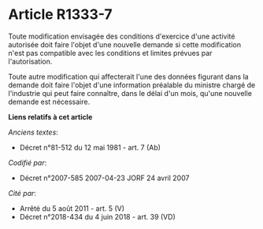 # Article R1333-7

Toute modification envisagée des conditions d'exercice d'une activité autorisée doit faire l'objet d'une nouvelle demande si
cette modification n'est pas compatible avec les conditions et limites prévues par l'autorisation.

Toute autre modification qui affecterait l'une des données figurant dans la demande doit faire l'objet d'une information
préalable du ministre chargé de l'industrie qui peut faire connaître, dans le délai d'un mois, qu'une nouvelle demande est
nécessaire.

**Liens relatifs à cet article**

_Anciens textes_:

  - Décret n°81-512 du 12 mai 1981 - art. 7 (Ab)

_Codifié par_:

  - Décret n°2007-585 2007-04-23 JORF 24 avril 2007

_Cité par_:

  - Arrêté du 5 août 2011 - art. 5 (V)
  - Décret n°2018-434 du 4 juin 2018 - art. 39 (VD)
